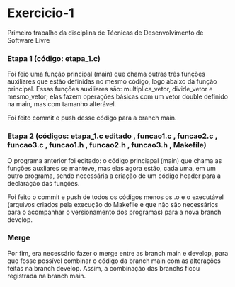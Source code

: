 # Exercicio-1
Primeiro trabalho da disciplina de Técnicas de Desenvolvimento de Software Livre

### Etapa 1 (código: etapa_1.c)

Foi feio uma função principal (main) que chama outras três funções auxiliares que estão definidas no mesmo código, logo abaixo da função principal. Essas funções auxiliares são: multiplica_vetor, divide_vetor e mesmo_vetor; elas fazem operações básicas com um vetor double definido na main, mas com tamanho alterável.

Foi feito commit e push desse código para a branch main.

### Etapa 2 (códigos: etapa_1.c editado , funcao1.c , funcao2.c , funcao3.c , funcao1.h , funcao2.h , funcao3.h , Makefile)

O programa anterior foi editado: o código princiapal (main) que chama as funções auxliares se manteve, mas elas agora estão, cada uma, em um outro programa, sendo necessária a criação de um código header para a declaração das funções.

Foi feito o commit e push de todos os códigos menos os .o e o executável (arquivos criados pela execução do Makefile e que não são necessários para o acompanhar o versionamento dos programas) para a nova branch develop.

### Merge

Por fim, era necessário fazer o merge entre as branch main e develop, para que fosse possível combinar o código da branch main com as alterações feitas na branch develop. Assim, a combinação das branchs ficou registrada na branch main.
